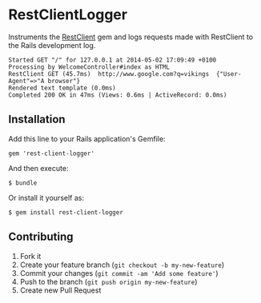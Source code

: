 # RestClientLogger

Instruments the [RestClient](https://github.com/rest-client/rest-client) gem and logs requests made with RestClient to the Rails development log.

    Started GET "/" for 127.0.0.1 at 2014-05-02 17:09:49 +0100
    Processing by WelcomeController#index as HTML
    RestClient GET (45.7ms)  http://www.google.com?q=vikings  {"User-Agent"=>"A browser"}
    Rendered text template (0.0ms)
    Completed 200 OK in 47ms (Views: 0.6ms | ActiveRecord: 0.0ms)

## Installation

Add this line to your Rails application's Gemfile:

    gem 'rest-client-logger'

And then execute:

    $ bundle

Or install it yourself as:

    $ gem install rest-client-logger

## Contributing

1. Fork it
2. Create your feature branch (`git checkout -b my-new-feature`)
3. Commit your changes (`git commit -am 'Add some feature'`)
4. Push to the branch (`git push origin my-new-feature`)
5. Create new Pull Request
